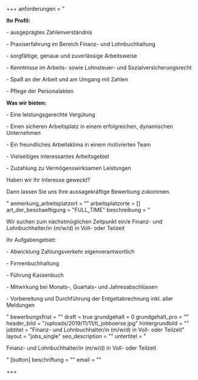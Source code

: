 +++
anforderungen = "<p><strong>Ihr Profil:</strong></p><p>- ausgeprägtes Zahlenverständnis</p><p>- Praxiserfahrung im Bereich Finanz- und Lohnbuchhaltung</p><p>- sorgfältige, genaue und zuverlässige Arbeitsweise</p><p>- Kenntnisse im Arbeits- sowie Lohnsteuer- und Sozialversicherungsrecht</p><p>- Spaß an der Arbeit und am Umgang mit Zahlen</p><p>- Pflege der Personalakten</p><p><strong>Was wir bieten:</strong></p><p>- Eine leistungsgerechte Vergütung</p><p>- Einen sicheren Arbeitsplatz in einem erfolgreichen, dynamischen Unternehmen</p><p>- Ein freundliches Arbeitsklima in einem motivierten Team</p><p>- Vielseitiges interessantes Arbeitsgebiet</p><p>- Zuzahlung zu Vermögenswirksamen Leistungen</p><p>Haben wir Ihr Interesse geweckt?</p><p>Dann lassen Sie uns Ihre aussagekräftige Bewerbung zukommen.</p>"
anmerkung_arbeitsplatzort = ""
arbeitsplatzorte = []
art_der_beschaeftigung = "FULL_TIME"
beschreibung = "<p>Wir suchen zum nächstmöglichen Zeitpunkt ein/e Finanz- und Lohnbuchhalter/in (m/w/d) in Voll- oder Teilzeit</p><p>Ihr Aufgabengebiet:</p><p>- Abwicklung Zahlungsverkehr eigenverantwortlich</p><p>- Firmenbuchhaltung</p><p>- Führung Kassenbuch</p><p>- Mitwirkung bei Monats-, Quartals- und Jahresabschlüssen</p><p>- Vorbereitung und Durchführung der Entgeltabrechnung inkl. aller Meldungen</p>"
bewerbungsfrist = ""
draft = true
grundgehalt = 0
grundgehalt_pro = ""
header_bild = "/uploads/2019/11/11/tl_jobboerse.jpg"
hintergrundbild = ""
jobtitel = "Finanz- und Lohnbuchhalter/in (m/w/d) in Voll- oder Teilzeit"
layout = "jobs_single"
seo_description = ""
untertitel = "<p>Finanz- und Lohnbuchhalter/in (m/w/d) in Voll- oder Teilzeit</p>"
[button]
beschriftung = ""
email = ""

+++

